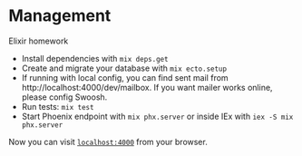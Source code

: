 # Management
Elixir homework

  * Install dependencies with `mix deps.get`
  * Create and migrate your database with `mix ecto.setup`
  * If running with local config, you can find sent mail from http://localhost:4000/dev/mailbox. If you want mailer works online, please config Swoosh. 
  * Run tests: `mix test`
  * Start Phoenix endpoint with `mix phx.server` or inside IEx with `iex -S mix phx.server`

Now you can visit [`localhost:4000`](http://localhost:4000) from your browser.


